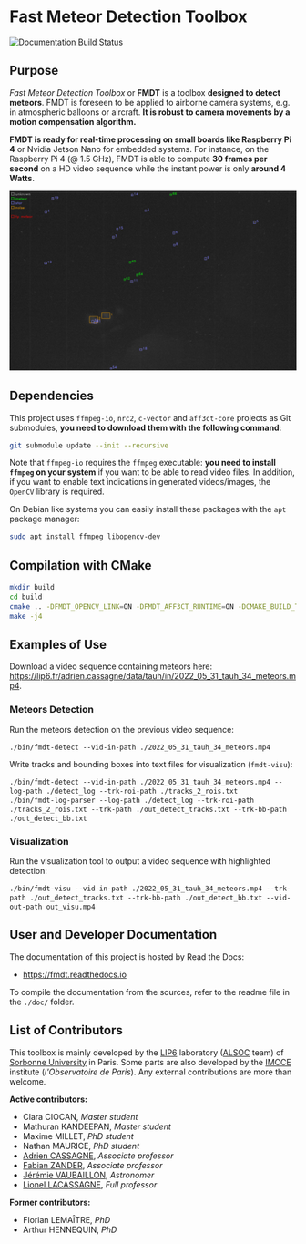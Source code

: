 # Fast Meteor Detection Toolbox

[![Documentation Build Status](https://img.shields.io/readthedocs/fmdt.svg)](https://readthedocs.org/projects/fmdt/)

## Purpose

*Fast Meteor Detection Toolbox* or **FMDT** is a toolbox **designed to detect 
meteors**. FMDT is foreseen to be applied to airborne camera systems, e.g. in 
atmospheric balloons or aircraft. **It is robust to camera movements by a motion 
compensation algorithm.**

**FMDT is ready for real-time processing on small boards like Raspberry Pi 4** 
or Nvidia Jetson Nano for embedded systems. For instance, on the Raspberry Pi 4 
(@ 1.5 GHz), FMDT is able to compute **30 frames per second** on a HD video 
sequence while the instant power is only **around 4 Watts**.

![Image showing an example of meteors detection with FMDT.](doc/pics/2022_tauh_00183.jpg "Example of meteors detection with FMDT.")

## Dependencies

This project uses `ffmpeg-io`, `nrc2`, `c-vector` and `aff3ct-core` projects as 
Git submodules, **you need to download them with the following command**:

```bash
git submodule update --init --recursive
```

Note that `ffmpeg-io` requires the `ffmpeg` executable: **you need to install 
`ffmpeg` on your system** if you want to be able to read video files.
In addition, if you want to enable text indications in generated videos/images, 
the `OpenCV` library is required.

On Debian like systems you can easily install these packages with the `apt` 
package manager:
```bash
sudo apt install ffmpeg libopencv-dev
```

## Compilation with CMake

```bash
mkdir build
cd build
cmake .. -DFMDT_OPENCV_LINK=ON -DFMDT_AFF3CT_RUNTIME=ON -DCMAKE_BUILD_TYPE=RelWithDebInfo -DCMAKE_CXX_FLAGS_RELWITHDEBINFO="-O3 -g" -DCMAKE_C_FLAGS_RELWITHDEBINFO="-O3 -g" -DCMAKE_CXX_FLAGS="-Wall -funroll-loops -fstrict-aliasing -march=native" -DCMAKE_C_FLAGS="-funroll-loops -fstrict-aliasing -march=native"
make -j4
```

## Examples of Use

Download a video sequence containing meteors here: 
https://lip6.fr/adrien.cassagne/data/tauh/in/2022_05_31_tauh_34_meteors.mp4.

### Meteors Detection

Run the meteors detection on the previous video sequence:

```shell
./bin/fmdt-detect --vid-in-path ./2022_05_31_tauh_34_meteors.mp4
```

Write tracks and bounding boxes into text files for visualization (`fmdt-visu`):

```shell
./bin/fmdt-detect --vid-in-path ./2022_05_31_tauh_34_meteors.mp4 --log-path ./detect_log --trk-roi-path ./tracks_2_rois.txt
./bin/fmdt-log-parser --log-path ./detect_log --trk-roi-path ./tracks_2_rois.txt --trk-path ./out_detect_tracks.txt --trk-bb-path ./out_detect_bb.txt
```

### Visualization

Run the visualization tool to output a video sequence with highlighted 
detection:

```shell
./bin/fmdt-visu --vid-in-path ./2022_05_31_tauh_34_meteors.mp4 --trk-path ./out_detect_tracks.txt --trk-bb-path ./out_detect_bb.txt --vid-out-path out_visu.mp4
```

## User and Developer Documentation

The documentation of this project is hosted by Read the Docs:
  - https://fmdt.readthedocs.io

To compile the documentation from the sources, refer to the readme file in the 
`./doc/` folder.

## List of Contributors

This toolbox is mainly developed by the [LIP6](https://www.lip6.fr/) laboratory 
([ALSOC](https://www.lip6.fr/recherche/team.php?acronyme=ALSOC) team) of 
[Sorbonne University](https://www.sorbonne-universite.fr/) in Paris. Some parts 
are also developed by the [IMCCE](https://www.imcce.fr/) institute 
(*l'Observatoire de Paris*). Any external contributions are more than welcome.

**Active contributors:**
 * Clara CIOCAN, *Master student*
 * Mathuran KANDEEPAN, *Master student*
 * Maxime MILLET, *PhD student*
 * Nathan MAURICE, *PhD student*
 * [Adrien CASSAGNE](https://lip6.fr/adrien.cassagne/), *Associate professor*
 * [Fabian ZANDER](https://staffprofile.usq.edu.au/profile/fabian-zander), *Associate professor*
 * [Jérémie VAUBAILLON](https://www.cnrs.fr/fr/personne/jeremie-vaubaillon), *Astronomer*
 * [Lionel LACASSAGNE](https://lip6.fr/Lionel.Lacassagne/), *Full professor*

**Former contributors:**
 * Florian LEMAÎTRE, *PhD*
 * Arthur HENNEQUIN, *PhD*
